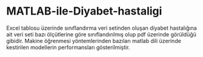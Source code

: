 # MATLAB-ile-Diyabet-hastaligi

Excel tablosu üzerinde sınıflandırma veri setinden oluşan diyabet hastalığına ait veri seti bazı ölçütlerine göre 
sınıflandırılmış olup pdf üzerinde görüldüğü gibidir. 
Makine öğrenmesi yöntemlerinden bazıları matlab dili üzerinde kestirilen modellerin performansları gösterilmiştir.

